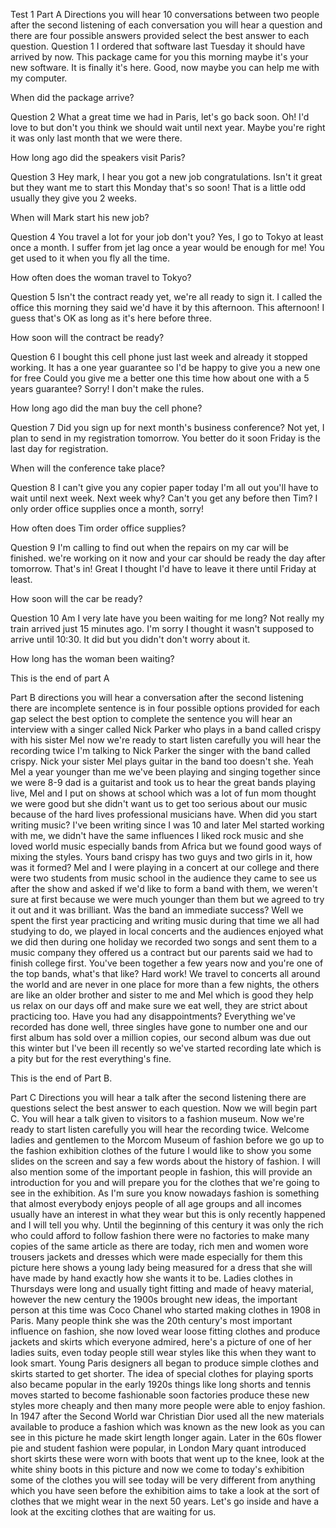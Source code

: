Test 1
Part A
Directions you will hear 10 conversations between two people after the second listening of each conversation you will hear a question and there are four possible answers provided select the best answer to each question.
Question 1
I ordered that software last Tuesday it should have arrived by now.
This package came for you this morning maybe it's your new software.
It is finally it's here.
Good, now maybe you can help me with my computer.

When did the package arrive?

Question 2
What a great time we had in Paris, let's go back soon.
Oh! I'd love to but don't you think we should wait until next year.
Maybe you're right it was only last month that we were there. 

How long ago did the speakers visit Paris?

Question 3 
Hey mark, I hear you got a new job congratulations.
Isn't it great but they want me to start this Monday that's so soon!
That is a little odd usually they give you 2 weeks.

When will Mark start his new job?

Question 4
You travel a lot for your job don't you?
Yes, I go to Tokyo at least once a month.
I suffer from jet lag once a year would be enough for me!
You get used to it when you fly all the time.

How often does the woman travel to Tokyo?

Question 5 
Isn't the contract ready yet, we're all ready to sign it. 
I called the office this morning they said we'd have it by this afternoon.
This afternoon! I guess that's OK as long as it's here before three.

How soon will the contract be ready?

Question 6
I bought this cell phone just last week and already it stopped working.
It has a one year guarantee so I'd be happy to give you a new one for free
Could you give me a better one this time how about one with a 5 years guarantee?
Sorry! I don't make the rules.

How long ago did the man buy the cell phone?

Question 7 
Did you sign up for next month's business conference?
Not yet, I plan to send in my registration tomorrow.
You better do it soon Friday is the last day for registration.

When will the conference take place?

Question 8 
I can't give you any copier paper today I'm all out you'll have to wait until next week.
Next week why? Can't you get any before then Tim? 
I only order office supplies once a month, sorry!

How often does Tim order office supplies?

Question 9
I'm calling to find out when the repairs on my car will be finished. 
we're working on it now and your car should be ready the day after tomorrow.
That's in! Great I thought I'd have to leave it there until Friday at least.

How soon will the car be ready?

Question 10 
Am I very late have you been waiting for me long?
Not really my train arrived just 15 minutes ago. 
I'm sorry I thought it wasn't supposed to arrive until 10:30. 
It did but you didn't don't worry about it. 

How long has the woman been waiting?

This is the end of part A

Part B
directions you will hear a conversation after the second listening there are incomplete sentence is in four possible options provided for each gap select the best option to complete the sentence
you will hear an interview with a singer called Nick Parker who plays in a band called crispy with his sister Mel
now we're ready to start listen carefully you will hear the recording twice 
I'm talking to Nick Parker the singer with the band called crispy. 
Nick your sister Mel plays guitar in the band too doesn't she.
Yeah Mel a year younger than me we've been playing and singing together since we were 8-9 dad is a guitarist and took us to hear the great bands playing live, Mel and I put on shows at school which was a lot of fun mom thought we were good but she didn't want us to get too serious about our music because of the hard lives professional musicians have.
When did you start writing music?
I've been writing since I was 10 and later Mel started working with me, we didn't have the same influences I liked rock music and she loved world music especially bands from Africa but we found good ways of mixing the styles.
Yours band crispy has two guys and two girls in it, how was it formed?
Mel and I were playing in a concert at our college and there were two students from music school in the audience they came to see us after the show and asked if we'd like to form a band with them, we weren't sure at first because we were much younger than them but we agreed to try it out and it was brilliant.
Was the band an immediate success?
Well we spent the first year practicing and writing music during that time we all had studying to do, we played in local concerts and the audiences enjoyed what we did then during one holiday we recorded two songs and sent them to a music company they offered us a contract but our parents said we had to finish college first.
You've been together a few years now and you're one of the top bands, what's that like? 
Hard work! We travel to concerts all around the world and are never in one place for more than a few nights, the others are like an older brother and sister to me and Mel which is good they help us relax on our days off and make sure we eat well, they are strict about practicing too.
Have you had any disappointments?
Everything we've recorded has done well, three singles have gone to number one and our first album has sold over a million copies, our second album was due out this winter but I've been ill recently so we've started recording late which is a pity but for the rest everything's fine. 

This is the end of Part B.

Part C
Directions you will hear a talk after the second listening there are questions select the best answer to each question.
Now we will begin part C.
You will hear a talk given to visitors to a fashion museum.
Now we're ready to start listen carefully you will hear the recording twice.
Welcome ladies and gentlemen to the Morcom Museum of fashion before we go up to the fashion exhibition clothes of the future I would like to show you some slides on the screen and say a few words about the history of fashion. I will also mention some of the important people in fashion, this will provide an introduction for you and will prepare you for the clothes that we're going to see in the exhibition. As I'm sure you know nowadays fashion is something that almost everybody enjoys people of all age groups and all incomes usually have an interest in what they wear but this is only recently happened and I will tell you why. Until the beginning of this century it was only the rich who could afford to follow fashion there were no factories to make many copies of the same article as there are today, rich men and women wore trousers jackets and dresses which were made especially for them this picture here shows a young lady being measured for a dress that she will have made by hand exactly how she wants it to be. Ladies clothes in Thursdays were long and usually tight fitting and made of heavy material, however the new century the 1900s brought new ideas, the important person at this time was Coco Chanel who started making clothes in 1908 in Paris. Many people think she was the 20th century's most important influence on fashion, she now loved wear loose fitting clothes and produce jackets and skirts which everyone admired, here's a picture of one of her ladies suits, even today people still wear styles like this when they want to look smart. Young Paris designers all began to produce simple clothes and skirts started to get shorter. The idea of special clothes for playing sports also became popular in the early 1920s things like long shorts and tennis moves started to become fashionable soon factories produce these new styles more cheaply and then many more people were able to enjoy fashion. In 1947 after the Second World war Christian Dior used all the new materials available to produce a fashion which was known as the new look as you can see in this picture he made skirt length longer again. Later in the 60s flower pie and student fashion were popular, in London Mary quant introduced short skirts these were worn with boots that went up to the knee, look at the white shiny boots in this picture and now we come to today's exhibition some of the clothes you will see today will be very different from anything which you have seen before the exhibition aims to take a look at the sort of clothes that we might wear in the next 50 years. Let's go inside and have a look at the exciting clothes that are waiting for us.











